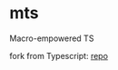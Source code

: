 # mts

Macro-empowered TS



fork from Typescript: [repo](https://github.com/Microsoft/TypeScript)
                      
